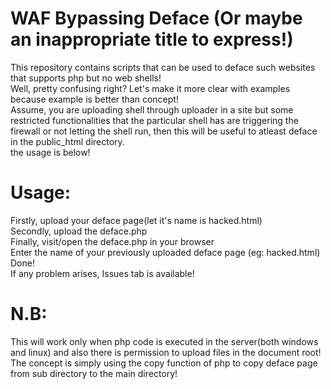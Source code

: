 # WAF Bypassing Deface (Or maybe an inappropriate title to express!)
This repository contains scripts that can be used to deface such websites that supports php but no web shells!<br>
Well, pretty confusing right? Let's make it more clear with examples because example is better than concept!<br>
Assume, you are uploading shell through uploader in a site but some restricted functionalities that the particular shell has are triggering the firewall or not letting the shell run, then this will be useful to atleast deface in the public_html directory.<br>
the usage is below!
# Usage:
Firstly, upload your deface page(let it's name is hacked.html)<br>
Secondly, upload the deface.php<br>
Finally, visit/open the deface.php in your browser <br>
Enter the name of your previously uploaded deface page (eg: hacked.html)<br>
Done!<br>
If any problem arises, Issues tab is available!
# N.B:
This will work only when php code is executed in the server(both windows and linux) and also there is permission to upload files in the document root! The concept is simply using the copy function of php to copy deface page from
sub directory to the main directory!

